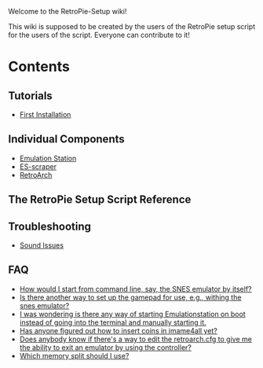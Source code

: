 Welcome to the RetroPie-Setup wiki!

This wiki is supposed to be created by the users of the RetroPie setup script for the users of the script. Everyone can contribute to it!

# Contents

## Tutorials
* [First Installation](https://github.com/petrockblog/RetroPie-Setup/wiki/First-Installation)

## Individual Components
* [Emulation Station](https://github.com/petrockblog/RetroPie-Setup/wiki/EmulationStation)
* [ES-scraper](https://github.com/petrockblog/RetroPie-Setup/wiki/ES-scraper)
* [RetroArch](https://github.com/petrockblog/RetroPie-Setup/wiki/RetroArch)

## The RetroPie Setup Script Reference

## Troubleshooting
* [Sound Issues](https://github.com/petrockblog/RetroPie-Setup/wiki/Sound-Issues)

## FAQ

* [How would I start from command line, say, the SNES emulator by itself?](https://github.com/petrockblog/RetroPie-Setup/wiki/How-would-I-start-from-command-line,-say,-the-SNES-emulator-by-itself%3F)
* [Is there another way to set up the gamepad for use, e.g., withing the snes emulator?](https://github.com/petrockblog/RetroPie-Setup/wiki/Is-there-another-way-to-set-up-the-gamepad-for-use,-e.g.,-withing-the-snes-emulator%3F)
* [I was wondering is there any way of starting Emulationstation on boot instead of going into the terminal and manually starting it.](https://github.com/petrockblog/RetroPie-Setup/wiki/I-was-wondering-is-there-any-way-of-starting-Emulationstation-on-boot-instead-of-going-into-the-terminal-and-manually-starting-it.)
* [Has anyone figured out how to insert coins in imame4all yet?](https://github.com/petrockblog/RetroPie-Setup/wiki/Has-anyone-figured-out-how-to-insert-coins-in-imame4all-yet%3F)
* [Does anybody know if there's a way to edit the retroarch.cfg to give me the ability to exit an emulator by using the controller?](https://github.com/petrockblog/RetroPie-Setup/wiki/Does-anybody-know-if-there%27s-a-way-to-edit-the-retroarch.cfg-to-give-me-the-ability-to-exit-an-emulator-by-using-the-controller%3F)
* [Which memory split should I use?](https://github.com/petrockblog/RetroPie-Setup/wiki/Which-memory-split-should-I-use%3F)